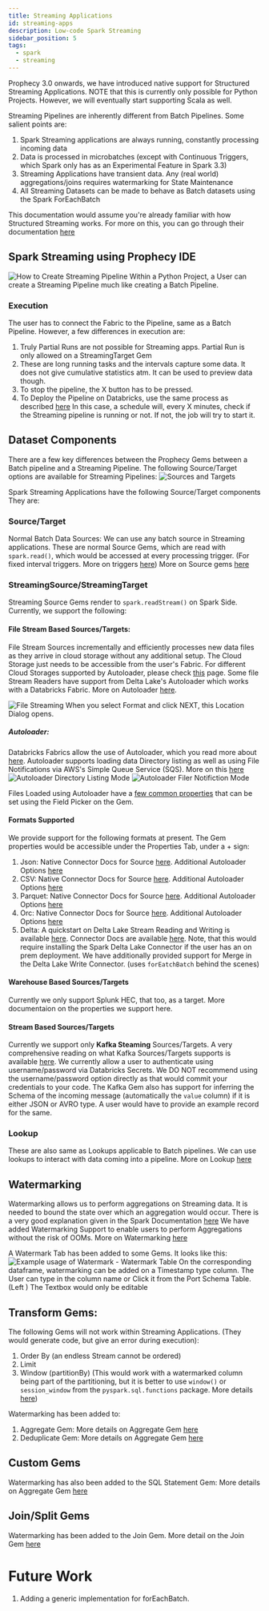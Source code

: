 ```yaml
---
title: Streaming Applications
id: streaming-apps
description: Low-code Spark Streaming
sidebar_position: 5
tags:
  - spark
  - streaming
---
```


Prophecy 3.0 onwards, we have introduced native support for Structured Streaming Applications. 
NOTE that this is currently only possible for Python Projects. However, we will eventually start supporting Scala as well. 

Streaming Pipelines are inherently different from Batch Pipelines. Some salient points are: 
1. Spark Streaming applications are always running, constantly processing incoming data
2. Data is processed in microbatches (except with Continuous Triggers, which Spark only has as an Experimental Feature in Spark 3.3)
3. Streaming Applications have transient data. Any (real world) aggregations/joins requires watermarking for State Maintenance
4. All Streaming Datasets can be made to behave as Batch datasets using the Spark ForEachBatch

This documentation would assume you're already familiar with how Structured Streaming works. For more on this, you can go through their documentation [here](https://spark.apache.org/docs/latest/structured-streaming-programming-guide.html) 

## Spark Streaming using Prophecy IDE

![How to Create Streaming Pipeline](./img/create-streaming-pipeline.png)
Within a Python Project, a User can create a Streaming Pipeline much like creating a Batch Pipeline.

### Execution
The user has to connect the Fabric to the Pipeline, same as a Batch Pipeline. 
However, a few differences in execution are:
1. Truly Partial Runs are not possible for Streaming apps. Partial Run is only allowed on a StreamingTarget Gem
2. These are long running tasks and the intervals capture some data. It does not give cumulative statistics atm. It can be used to preview data though.
3. To stop the pipeline, the X button has to be pressed. 
4. To Deploy the Pipeline on Databricks, use the same process as described [here](/low-code-jobs/databricks-jobs) In this case, a schedule will, every X minutes, check if the Streaming pipeline is running or not. If not, the job will try to start it. 

## Dataset Components
There are a few key differences between the Prophecy Gems between a Batch pipeline and a Streaming Pipeline. The following Source/Target options are available for Streaming Pipelines:
![Sources and Targets](./img/source-screen.png)

Spark Streaming Applications have the following Source/Target components
They are:

### Source/Target 
Normal Batch Data Sources: We can use any batch source in Streaming applications. These are normal Source Gems, which are read with `spark.read()`, which would be accessed at every processing trigger. (For fixed interval triggers. More on triggers [here](https://spark.apache.org/docs/latest/structured-streaming-programming-guide.html#triggers)) 
More on Source gems [here](/low-code-spark/gems/source-target/source-target.md)

### StreamingSource/StreamingTarget
Streaming Source Gems render to `spark.readStream()` on Spark Side. Currently, we support the following:
#### File Stream Based Sources/Targets:
File Stream Sources incrementally and efficiently processes new data files as they arrive in cloud storage without any additional setup. The Cloud Storage just needs to be accessible from the user's Fabric. For different Cloud Storages supported by Autoloader, please check [this](https://docs.databricks.com/ingestion/auto-loader/file-detection-modes.html) page. 
Some file Stream Readers have support from Delta Lake's Autoloader which works with a Databricks Fabric. More on Autoloader [here](https://docs.databricks.com/ingestion/auto-loader/index.html).

![File Streaming](./img/file-source.png)
When you select Format and click NEXT, this Location Dialog opens.

##### Autoloader:
Databricks Fabrics allow the use of Autoloader, which you read more about [here](https://docs.databricks.com/ingestion/auto-loader/index.html).
Autoloader supports loading data Directory listing as well as using File Notifications via AWS's Simple Queue Service (SQS). More on this [here](https://docs.databricks.com/ingestion/auto-loader/file-detection-modes.html)
![Autoloader Directory Listing Mode](./img/autoloader-directory-listing.png)
![Autoloader Filer Notifiction Mode](./img/autoloader-file-notification.png)


Files Loaded using Autoloader have a [few common properties](https://docs.databricks.com/ingestion/auto-loader/options.html#file-format-options) that can be set using the Field Picker on the Gem. 

#### Formats Supported
We provide support for the following formats at present. The Gem properties would be accessible under the Properties Tab, under a + sign:
1. Json: Native Connector Docs for Source [here](https://spark.apache.org/docs/3.1.3/api/python/reference/api/pyspark.sql.streaming.DataStreamReader.json.html). Additional Autoloader Options [here](https://docs.databricks.com/ingestion/auto-loader/options.html#json-options)
2. CSV: Native Connector Docs for Source [here](https://spark.apache.org/docs/3.1.3/api/python/reference/api/pyspark.sql.streaming.DataStreamReader.csv.html). Additional Autoloader Options [here](https://docs.databricks.com/ingestion/auto-loader/options.html#csv-options)
3. Parquet: Native Connector Docs for Source [here](https://spark.apache.org/docs/3.1.3/api/python/reference/api/pyspark.sql.streaming.DataStreamReader.csv.html). Additional Autoloader Options [here](https://docs.databricks.com/ingestion/auto-loader/options.html#csv-options)
4. Orc: Native Connector Docs for Source [here](https://spark.apache.org/docs/3.1.3/api/python/reference/api/pyspark.sql.streaming.DataStreamReader.orc.html). Additional Autoloader Options [here](https://docs.databricks.com/ingestion/auto-loader/options.html#orc-options)
5. Delta: A quickstart on Delta Lake Stream Reading and Writing is available [here](https://docs.databricks.com/structured-streaming/delta-lake.html#delta-table-as-a-source). Connector Docs are available [here](https://docs.delta.io/latest/delta-streaming.html). Note, that this would require installing the Spark Delta Lake Connector if the user has an on prem deployment. We have additionally provided support for Merge in the Delta Lake Write Connector. (uses `forEatchBatch` behind the scenes) 

#### Warehouse Based Sources/Targets
Currently we only support Splunk HEC, that too, as a target. More documentaion on the properties we support here.
#### Stream Based Sources/Targets
Currently we support only **Kafka Steaming** Sources/Targets. A very comprehensive reading on what Kafka Sources/Targets supports is available [here](https://spark.apache.org/docs/latest/structured-streaming-kafka-integration.html).
We currently allow a user to authenticate using username/password via Databricks Secrets. We DO NOT recommend using the username/password option directly as that would commit your credentials to your code. 
The Kafka Gem also has support for inferring the Schema of the incoming message (automatically the `value` column) if it is either JSON or AVRO type. A user would have to provide an example record for the same. 

### Lookup
These are also same as Lookups applicable to Batch pipelines. We can use lookups to interact with data coming into a pipeline. More on Lookup [here](/low-code-spark/gems/source-target/lookup.md)

## Watermarking
Watermarking allows us to perform aggregations on Streaming data. It is needed to bound the state over which an aggregation would occur. There is a very good explanation given in the Spark Documentation [here](https://spark.apache.org/docs/latest/structured-streaming-programming-guide.html#window-operations-on-event-time) 
We have added Watermarking Support to enable users to perform Aggregations without the risk of OOMs. More on Watermarking [here](https://spark.apache.org/docs/latest/structured-streaming-programming-guide.html#handling-late-data-and-watermarking)

A Watermark Tab has been added to some Gems. It looks like this:
![Example usage of Watermark - Watermark Table](./img/watermark-tab.png)
On the corresponding dataframe, watermarking can be added on a Timestamp type column. The User can type in the column name or Click it from the Port Schema Table. (Left ) 
The Textbox would only be editable 

## Transform Gems:

The following Gems will not work within Streaming Applications. (They would generate code, but give an error during execution):
1. Order By (an endless Stream cannot be ordered)
2. Limit
3. Window (partitionBy) (This would work with a watermarked column being part of the partitioning, but it is better to use `window()` or `session_window` from the `pyspark.sql.functions` package. More details [here](https://spark.apache.org/docs/latest/structured-streaming-programming-guide.html#window-operations-on-event-time))

Watermarking has been added to:
1. Aggregate Gem: More details on Aggregate Gem [here](/low-code-spark/gems/transform/aggregate.md) 
2. Deduplicate Gem: More details on Aggregate Gem [here](/low-code-spark/gems/transform/deduplicate.md)

## Custom Gems
Watermarking has also been added to the SQL Statement Gem: More details on Aggregate Gem [here](/low-code-spark/gems/custom/sql-statement.md)

## Join/Split Gems
Watermarking has been added to the Join Gem. More detail on the Join Gem [here](/low-code-spark/gems/join-split/join.md)


# Future Work
1. Adding a generic implementation for forEachBatch.
 


